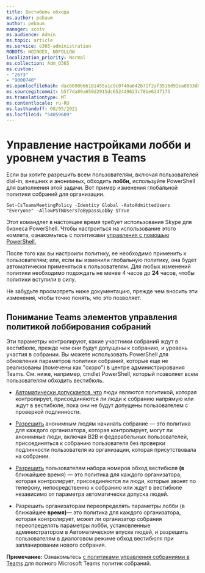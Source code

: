 ```yaml
---
title: Вестибюль обхода
ms.author: pebaum
author: pebaum
manager: scotv
ms.audience: Admin
ms.topic: article
ms.service: o365-administration
ROBOTS: NOINDEX, NOFOLLOW
localization_priority: Normal
ms.collection: Adm_O365
ms.custom:
- "2673"
- "9000740"
ms.openlocfilehash: dac6690b66181455a1c9c0f40a642b71f2af3516d91ea0853d06564b017b03a2
ms.sourcegitcommit: b5f7da89a650d2915dc652449623c78be6247175
ms.translationtype: MT
ms.contentlocale: ru-RU
ms.lasthandoff: 08/05/2021
ms.locfileid: "54059609"
---
```

# <a name="control-lobby-settings-and-level-of-participation-in-teams"></a>Управление настройками лобби и уровнем участия в Teams

Если вы хотите разрешить всем пользователям, включая пользователей dial-in, внешних и анонимных, обходить **лобби,** используйте PowerShell для выполнения этой задачи. Вот пример изменения глобальной политики собраний для организации.

`Set-CsTeamsMeetingPolicy -Identity Global -AutoAdmittedUsers "Everyone" -AllowPSTNUsersToBypassLobby $True`

Этот командлет в настоящее время требует использования Skype для бизнеса PowerShell. Чтобы настроиться на использование этого комлета, ознакомьтесь с политиками [управления с помощью PowerShell.](https://docs.microsoft.com/microsoftteams/teams-powershell-overview#managing-policies-via-powershell)

После того как вы настроили политику, ее необходимо применить к пользователям; или, если вы изменили глобальную политику, она будет автоматически применяться к пользователям. Для любых изменений политики необходимо подождать не менее 4 часов до **24** часов, чтобы политики вступили в силу. 

Не забудьте просмотреть ниже документацию, прежде чем вносить эти изменения, чтобы точно понять, что это позволяет.


## <a name="understanding-teams-meeting-lobby-policy-controls"></a>Понимание Teams элементов управления политикой лоббирования собраний

Эти параметры контролируют, какие участники собраний ждут в вестибюле, прежде чем они будут допущены к собранию, и уровень участия в собрании. Вы можете использовать PowerShell для обновления параметров политики собраний, которые еще не реализованы (помечены как "скоро") в центре администрирования Teams. См. ниже, например, cmdlet PowerShell, который позволяет всем пользователям обходить вестибюль.

- [Автоматически допускается, что](https://docs.microsoft.com/microsoftteams/meeting-policies-in-teams#automatically-admit-people) люди являются политикой, которая контролирует, присоединяются ли люди к собранию напрямую или ждут в вестибюле, пока они не будут допущены пользователем с проверкой подлинности.

- [Разрешить](https://docs.microsoft.com/microsoftteams/meeting-policies-in-teams#allow-anonymous-people-to-start-a-meeting) анонимным людям начинать собрание — это политика для каждого организатора, которая контролирует, могут ли анонимные люди, включая B2B и федерабельных пользователей, присоединяться к собранию пользователя без проверки подлинности пользователя из организации, которая присутствовала на собрании.

- [Разрешить](https://docs.microsoft.com/microsoftteams/meeting-policies-in-teams#allow-dial-in-users-to-bypass-the-lobby-coming-soon) пользователям набора номеров обход вестибюля **(в** ближайшее время) — это политика для каждого организатора, которая  контролирует, присоединяются ли люди, которые звонят по телефону, непосредственно к собранию или ждут в вестибюле независимо от параметра автоматически допуска людей.

- Разрешить организаторам переопределять параметры лобби (в ближайшее **время)**— это политика для каждого организатора,  которая контролирует,  может ли организатор собрания переопределять параметры лобби, установленные администратором в Автоматическом впуске людей, и разрешить пользователям в диалоговом режиме обход вестибюля при запланировании нового собрания. [](https://docs.microsoft.com/microsoftteams/meeting-policies-in-teams#allow-organizers-to-override-lobby-settings-coming-soon)

**Примечание:** Ознакомьтесь [с политиками управления собраниями в Teams](https://docs.microsoft.com/microsoftteams/meeting-policies-in-teams) для полного Microsoft Teams политик собраний.

